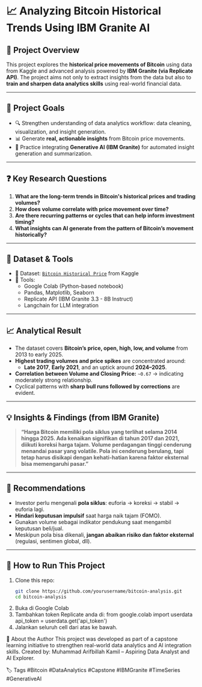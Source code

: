 # 📈 Analyzing Bitcoin Historical Trends Using IBM Granite AI

## 🧠 Project Overview

This project explores the **historical price movements of Bitcoin** using data from Kaggle and advanced analysis powered by **IBM Granite (via Replicate API)**. The project aims not only to extract insights from the data but also to **train and sharpen data analytics skills** using real-world financial data.

---

## 🎯 Project Goals

- 🔍 Strengthen understanding of data analytics workflow: data cleaning, visualization, and insight generation.
- 📊 Generate **real, actionable insights** from Bitcoin price movements.
- 🧠 Practice integrating **Generative AI (IBM Granite)** for automated insight generation and summarization.

---

## ❓ Key Research Questions

1. **What are the long-term trends in Bitcoin's historical prices and trading volumes?**
2. **How does volume correlate with price movement over time?**
3. **Are there recurring patterns or cycles that can help inform investment timing?**
4. **What insights can AI generate from the pattern of Bitcoin’s movement historically?**

---

## 🧰 Dataset & Tools

- 📁 Dataset: [`Bitcoin Historical Price`](https://www.kaggle.com/datasets/adilshamim8/bitcoin-historical-data) from Kaggle  
- 🔧 Tools:
  - Google Colab (Python-based notebook)
  - Pandas, Matplotlib, Seaborn
  - Replicate API (IBM Granite 3.3 - 8B Instruct)
  - Langchain for LLM integration

---

## 📈 Analytical Result

- The dataset covers **Bitcoin’s price, open, high, low, and volume** from 2013 to early 2025.
- **Highest trading volumes and price spikes** are concentrated around:
  - **Late 2017**, **Early 2021**, and an uptick around **2024–2025**.
- **Correlation between Volume and Closing Price:** `~0.67` → indicating moderately strong relationship.
- Cyclical patterns with **sharp bull runs followed by corrections** are evident.

---

## 💡 Insights & Findings (from IBM Granite)

> **“Harga Bitcoin memiliki pola siklus yang terlihat selama 2014 hingga 2025. Ada kenaikan signifikan di tahun 2017 dan 2021, diikuti koreksi harga tajam. Volume perdagangan tinggi cenderung menandai pasar yang volatile. Pola ini cenderung berulang, tapi tetap harus disikapi dengan kehati-hatian karena faktor eksternal bisa memengaruhi pasar.”**

---

## 🎯 Recommendations

- Investor perlu mengenali **pola siklus**: euforia → koreksi → stabil → euforia lagi.
- **Hindari keputusan impulsif** saat harga naik tajam (FOMO).
- Gunakan volume sebagai indikator pendukung saat mengambil keputusan beli/jual.
- Meskipun pola bisa dikenali, **jangan abaikan risiko dan faktor eksternal** (regulasi, sentimen global, dll).

---

## 🚀 How to Run This Project

1. Clone this repo:
   ```bash
   git clone https://github.com/yourusername/bitcoin-analysis.git
   cd bitcoin-analysis
2. Buka di Google Colab
3. Tambahkan token Replicate anda di:
   from google.colab import userdata
   api_token = userdata.get('api_token')
4. Jalankan seluruh cell dari atas ke bawah.

🙋 About the Author
This project was developed as part of a capstone learning initiative to strengthen real-world data analytics and AI integration skills.
Created by: Muhammad Arifbillah Kamil – Aspiring Data Analyst and AI Explorer.

🏷️ Tags
#Bitcoin #DataAnalytics #Capstone #IBMGranite #TimeSeries #GenerativeAI

